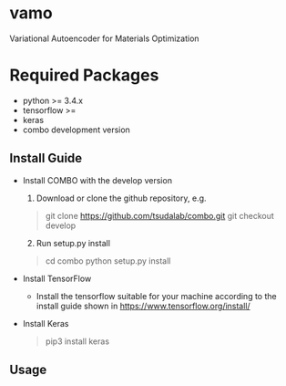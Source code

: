 # vamo
Variational Autoencoder for Materials Optimization

# Required Packages ############################
  * python >= 3.4.x
  * tensorflow >=
  * keras
  * combo development version

## Install Guide ################################
  * Install COMBO with the develop version
    1. Download or clone the github repository, e.g.
      > git clone https://github.com/tsudalab/combo.git
      > git checkout develop

    2. Run setup.py install
      > cd combo
      > python setup.py install


  * Install TensorFlow
    * Install the tensorflow suitable for your machine according to
      the install guide shown in https://www.tensorflow.org/install/

  * Install Keras
    > pip3 install keras

## Usage ################################
